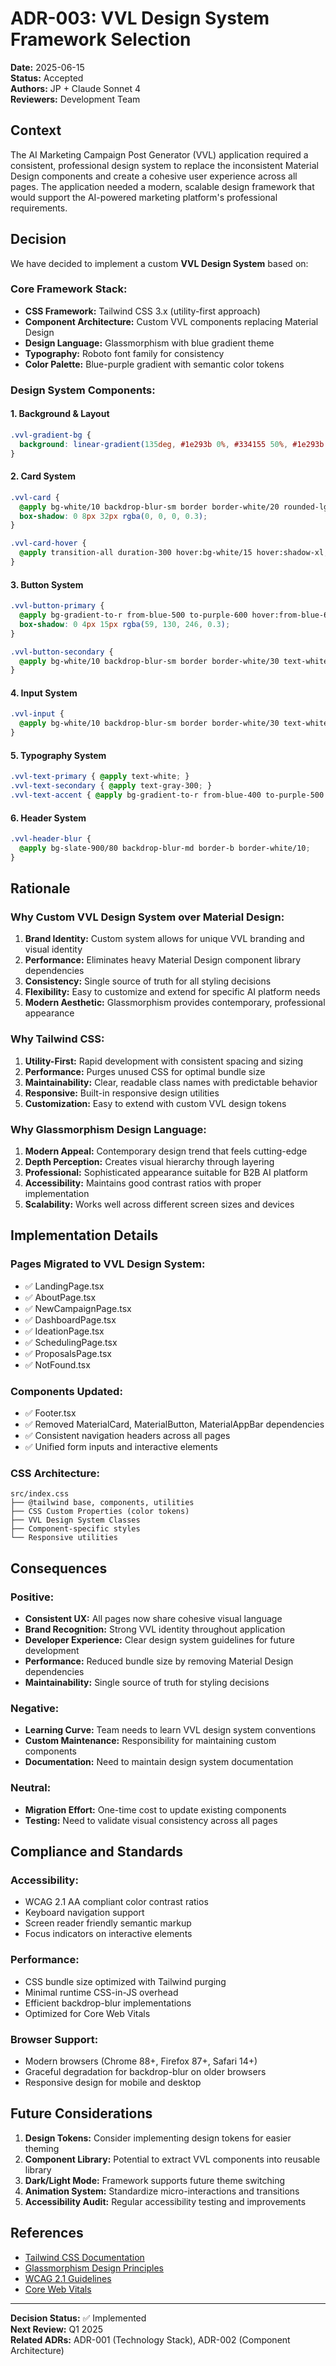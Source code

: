 # ADR-003: VVL Design System Framework Selection

**Date:** 2025-06-15  
**Status:** Accepted  
**Authors:** JP + Claude Sonnet 4  
**Reviewers:** Development Team  

## Context

The AI Marketing Campaign Post Generator (VVL) application required a consistent, professional design system to replace the inconsistent Material Design components and create a cohesive user experience across all pages. The application needed a modern, scalable design framework that would support the AI-powered marketing platform's professional requirements.

## Decision

We have decided to implement a custom **VVL Design System** based on:

### Core Framework Stack:
- **CSS Framework:** Tailwind CSS 3.x (utility-first approach)
- **Component Architecture:** Custom VVL components replacing Material Design
- **Design Language:** Glassmorphism with blue gradient theme
- **Typography:** Roboto font family for consistency
- **Color Palette:** Blue-purple gradient with semantic color tokens

### Design System Components:

#### 1. **Background & Layout**
```css
.vvl-gradient-bg {
  background: linear-gradient(135deg, #1e293b 0%, #334155 50%, #1e293b 100%);
}
```

#### 2. **Card System**
```css
.vvl-card {
  @apply bg-white/10 backdrop-blur-sm border border-white/20 rounded-lg shadow-lg;
  box-shadow: 0 8px 32px rgba(0, 0, 0, 0.3);
}

.vvl-card-hover {
  @apply transition-all duration-300 hover:bg-white/15 hover:shadow-xl;
}
```

#### 3. **Button System**
```css
.vvl-button-primary {
  @apply bg-gradient-to-r from-blue-500 to-purple-600 hover:from-blue-600 hover:to-purple-700 text-white font-medium px-6 py-3 rounded-lg transition-all duration-200;
  box-shadow: 0 4px 15px rgba(59, 130, 246, 0.3);
}

.vvl-button-secondary {
  @apply bg-white/10 backdrop-blur-sm border border-white/30 text-white hover:bg-white/20 font-medium px-6 py-3 rounded-lg transition-all duration-200;
}
```

#### 4. **Input System**
```css
.vvl-input {
  @apply bg-white/10 backdrop-blur-sm border border-white/30 text-white placeholder-gray-300 rounded-lg px-4 py-3 focus:border-blue-400 focus:ring-2 focus:ring-blue-400/20 transition-all duration-200;
}
```

#### 5. **Typography System**
```css
.vvl-text-primary { @apply text-white; }
.vvl-text-secondary { @apply text-gray-300; }
.vvl-text-accent { @apply bg-gradient-to-r from-blue-400 to-purple-500 bg-clip-text text-transparent; }
```

#### 6. **Header System**
```css
.vvl-header-blur {
  @apply bg-slate-900/80 backdrop-blur-md border-b border-white/10;
}
```

## Rationale

### Why Custom VVL Design System over Material Design:

1. **Brand Identity:** Custom system allows for unique VVL branding and visual identity
2. **Performance:** Eliminates heavy Material Design component library dependencies
3. **Consistency:** Single source of truth for all styling decisions
4. **Flexibility:** Easy to customize and extend for specific AI platform needs
5. **Modern Aesthetic:** Glassmorphism provides contemporary, professional appearance

### Why Tailwind CSS:

1. **Utility-First:** Rapid development with consistent spacing and sizing
2. **Performance:** Purges unused CSS for optimal bundle size
3. **Maintainability:** Clear, readable class names with predictable behavior
4. **Responsive:** Built-in responsive design utilities
5. **Customization:** Easy to extend with custom VVL design tokens

### Why Glassmorphism Design Language:

1. **Modern Appeal:** Contemporary design trend that feels cutting-edge
2. **Depth Perception:** Creates visual hierarchy through layering
3. **Professional:** Sophisticated appearance suitable for B2B AI platform
4. **Accessibility:** Maintains good contrast ratios with proper implementation
5. **Scalability:** Works well across different screen sizes and devices

## Implementation Details

### Pages Migrated to VVL Design System:
- ✅ LandingPage.tsx
- ✅ AboutPage.tsx  
- ✅ NewCampaignPage.tsx
- ✅ DashboardPage.tsx
- ✅ IdeationPage.tsx
- ✅ SchedulingPage.tsx
- ✅ ProposalsPage.tsx
- ✅ NotFound.tsx

### Components Updated:
- ✅ Footer.tsx
- ✅ Removed MaterialCard, MaterialButton, MaterialAppBar dependencies
- ✅ Consistent navigation headers across all pages
- ✅ Unified form inputs and interactive elements

### CSS Architecture:
```
src/index.css
├── @tailwind base, components, utilities
├── CSS Custom Properties (color tokens)
├── VVL Design System Classes
├── Component-specific styles
└── Responsive utilities
```

## Consequences

### Positive:
- **Consistent UX:** All pages now share cohesive visual language
- **Brand Recognition:** Strong VVL identity throughout application
- **Developer Experience:** Clear design system guidelines for future development
- **Performance:** Reduced bundle size by removing Material Design dependencies
- **Maintainability:** Single source of truth for styling decisions

### Negative:
- **Learning Curve:** Team needs to learn VVL design system conventions
- **Custom Maintenance:** Responsibility for maintaining custom components
- **Documentation:** Need to maintain design system documentation

### Neutral:
- **Migration Effort:** One-time cost to update existing components
- **Testing:** Need to validate visual consistency across all pages

## Compliance and Standards

### Accessibility:
- WCAG 2.1 AA compliant color contrast ratios
- Keyboard navigation support
- Screen reader friendly semantic markup
- Focus indicators on interactive elements

### Performance:
- CSS bundle size optimized with Tailwind purging
- Minimal runtime CSS-in-JS overhead
- Efficient backdrop-blur implementations
- Optimized for Core Web Vitals

### Browser Support:
- Modern browsers (Chrome 88+, Firefox 87+, Safari 14+)
- Graceful degradation for backdrop-blur on older browsers
- Responsive design for mobile and desktop

## Future Considerations

1. **Design Tokens:** Consider implementing design tokens for easier theming
2. **Component Library:** Potential to extract VVL components into reusable library
3. **Dark/Light Mode:** Framework supports future theme switching
4. **Animation System:** Standardize micro-interactions and transitions
5. **Accessibility Audit:** Regular accessibility testing and improvements

## References

- [Tailwind CSS Documentation](https://tailwindcss.com/docs)
- [Glassmorphism Design Principles](https://uxdesign.cc/glassmorphism-in-user-interfaces-1f39bb1308c9)
- [WCAG 2.1 Guidelines](https://www.w3.org/WAI/WCAG21/quickref/)
- [Core Web Vitals](https://web.dev/vitals/)

---

**Decision Status:** ✅ Implemented  
**Next Review:** Q1 2025  
**Related ADRs:** ADR-001 (Technology Stack), ADR-002 (Component Architecture) 